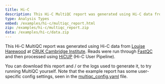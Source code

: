 ```yaml
---
title: Hi-C
description: This Hi-C MultiQC report was generated using Hi-C data from Louise Harewood at CRUK Cambridge Institute.
type: Analysis Types
embed: /examples/hi-c/multiqc_report.html
zip: /examples/hi-c/multiqc_report.zip
data: /examples/hi-c/data.zip
---
```


This Hi-C MultiQC report was generated using Hi-C data from [Louise Harewood](mailto:louise.harewood@cruk.cam.ac.uk) at [CRUK Cambridge Institute](http://www.cambridgecancer.org.uk/). Reads were run through [FastQC](http://www.bioinformatics.babraham.ac.uk/projects/fastqc/) and then processed using [HiCUP](http://www.bioinformatics.babraham.ac.uk/projects/hicup/) (Hi-C User Pipeline).

You can download this report and / or the logs used to generate it, to try running MultiQC yourself. Note that the example report has some user-specific config settings, seen in the [multiqc_config.yaml](/examples/hi-c/multiqc_config.yaml) file.
